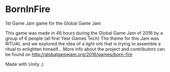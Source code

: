 # BornInFire
1st Game Jam game for the Global Game Jam

This game was made in 48 hours during the Global Game Jam of 2016 by a group of 6 people (all first Year Games Tech)
The theme for this Jam was RITUAL and we explored the idea of a light orb that is trying to assemble a ritual to enlighten himself... 
More info about the project and contributors can be found on http://globalgamejam.org/2016/games/born-fire

Made with Unity ;)
